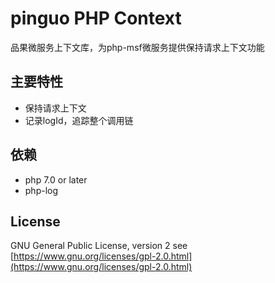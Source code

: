 # pinguo PHP Context

品果微服务上下文库，为php-msf微服务提供保持请求上下文功能

## 主要特性

* 保持请求上下文
* 记录logId，追踪整个调用链

## 依赖

* php 7.0 or later
* php-log

## License

GNU General Public License, version 2 see [https://www.gnu.org/licenses/gpl-2.0.html](https://www.gnu.org/licenses/gpl-2.0.html)


